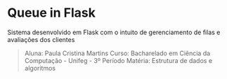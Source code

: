 # Queue in Flask

Sistema desenvolvido em Flask com o intuito de gerenciamento de filas e avaliações dos clientes

> Aluna: Paula Cristina Martins
> Curso: Bacharelado em Ciência da Computação - Unifeg - 3º Período
> Matéria: Estrutura de dados e algoritmos
